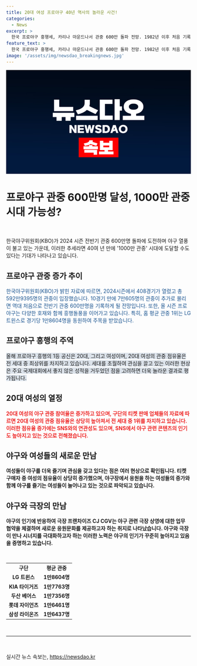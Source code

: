 ```yaml
---
title: 20대 여성 프로야구 40년 역사의 놀라운 사건!
categories:
  - News
excerpt: >
  한국 프로야구 흥행세, 카리나 마운드나서 관중 600만 돌파 전망. 1982년 이후 처음 기록 가능성, 한화류현진 등 호재 기대도. 20대 여성 관중 급증, SNS 영향으로 야구 즐기는 분위기 확산. CJ CGV와 야구 협약으로 극장에서 새로운 응원문화 제안.티켓 판매도 20대 관중 비율 상승 확인. 
feature_text: >
  한국 프로야구 흥행세, 카리나 마운드나서 관중 600만 돌파 전망. 1982년 이후 처음 기록 가능성, 한화류현진 등 호재 기대도. 20대 여성 관중 급증, SNS 영향으로 야구 즐기는 분위기 확산. CJ CGV와 야구 협약으로 극장에서 새로운 응원문화 제안.티켓 판매도 20대 관중 비율 상승 확인. 
image: '/assets/img/newsdao_breakingnews.jpg'
---
```


<p><img src="/assets/img/newsdao_breakingnews.jpg" alt="koreaapp 속보" /></p>

<h1 data-ke-size="size28"><b>프로야구 관중 600만명 달성, 1000만 관중 시대 가능성?</b></h1>

<p data-ke-size="size16">&nbsp;</p>

<p data-ke-size="size16">한국야구위원회(KBO)가 2024 시즌 전반기 관중 600만명 돌파에 도전하며 야구 열풍이 불고 있는 가운데, 이러한 추세라면 40여 년 만에 '1000만 관중' 시대에 도달할 수도 있다는 기대가 나타나고 있습니다.</p>

<h2 data-ke-size="size26">프로야구 관중 증가 추이</h2>

<p data-ke-size="size16"><span style="color: #1a5490;">한국야구위원회(KBO)가 밝힌 자료에 따르면, 2024시즌에서 408경기가 열렸고 총 592만9395명의 관중이 입장했습니다. 10경기 만에 7만605명의 관중이 추가로 몰리면 역대 처음으로 전반기 관중 600만명을 기록하게 될 전망입니다. 또한, 올 시즌 프로야구는 다양한 호재와 함께 흥행돌풍을 이어가고 있습니다. 특히, 홈 평균 관중 1위는 LG 트윈스로 경기당 1만8604명을 동원하여 주목을 받았습니다.</span></p>

<h2 data-ke-size="size26">프로야구 흥행의 주역</h2>

<p data-ke-size="size16"><span style="background-color: #21538527;">올해 프로야구 흥행의 1등 공신은 20대, 그리고 여성이며, 20대 여성의 관중 점유율은 전 세대 중 최상위를 차지하고 있습니다. 세대를 초월하여 관심을 끌고 있는 이러한 현상은 주요 국제대회에서 좋지 않은 성적을 거두었던 점을 고려하면 더욱 놀라운 결과로 평가됩니다.</span></p>

<h2 data-ke-size="size26">20대 여성의 열정</h2>

<p data-ke-size="size16"><b><span style="color: #ee2323;">20대 여성의 야구 관중 참여율은 증가하고 있으며, 구단의 티켓 판매 업체들의 자료에 따르면 20대 여성의 관중 점유율은 상당히 높아져서 전 세대 중 1위를 차지하고 있습니다. 이러한 점유율 증가에는 SNS와의 연관성도 있으며, SNS에서 야구 관련 콘텐츠의 인기도 높아지고 있는 것으로 전해졌습니다.</span></b></p>

<h2 data-ke-size="size26">야구와 여성들의 새로운 만남</h2>

<p data-ke-size="size16"><b>여성들이 야구를 더욱 즐기며 관심을 갖고 있다는 점은 여러 현상으로 확인됩니다. 티켓 구매자 중 여성의 점유율이 상당히 증가했으며, 야구장에서 응원을 하는 여성들의 증가와 함께 야구를 즐기는 여성들이 늘어나고 있는 것으로 파악되고 있습니다.</b></p>

<h2 data-ke-size="size26">야구와 극장의 만남</h2>

<p data-ke-size="size16"><b>야구의 인기에 반응하여 극장 프랜차이즈 CJ CGV는 야구 관련 극장 상영에 대한 업무 협약을 체결하며 새로운 응원문화를 제공하고자 하는 취지로 나타났습니다. 야구와 극장이 만나 시너지를 극대화하고자 하는 이러한 노력은 야구의 인기가 꾸준히 높아지고 있음을 증명하고 있습니다.</b></p>

<p data-ke-size="size16">&nbsp;</p>

<table>
<tbody>
<tr>
<td style="text-align: center; height: 17px;"><b>구단</b></td>
<td style="text-align: center; height: 17px;"><b>평균 관중</b></td>
</tr>
<tr>
<td style="text-align: center; height: 17px;"><b>LG 트윈스</b></td>
<td style="text-align: center; height: 17px;"><b>1만8604명</b></td>
</tr>
<tr>
<td style="text-align: center; height: 17px;"><b>KIA 타이거즈</b></td>
<td style="text-align: center; height: 17px;"><b>1만7763명</b></td>
</tr>
<tr>
<td style="text-align: center; height: 17px;"><b>두산 베어스</b></td>
<td style="text-align: center; height: 17px;"><b>1만7356명</b></td>
</tr>
<tr>
<td style="text-align: center; height: 17px;"><b>롯데 자이언츠</b></td>
<td style="text-align: center; height: 17px;"><b>1만6461명</b></td>
</tr>
<tr>
<td style="text-align: center; height: 17px;"><b>삼성 라이온즈</b></td>
<td style="text-align: center; height: 17px;"><b>1만6437명</b></td>
</tr>
</tbody>
</table>

<p data-ke-size="size16">&nbsp;</p>

<hr>

<p data-ke-size="size16">&nbsp;</p>
실시간 뉴스 속보는, <a href="https://newsdao.kr" rel="dofollow">https://newsdao.kr</a>


